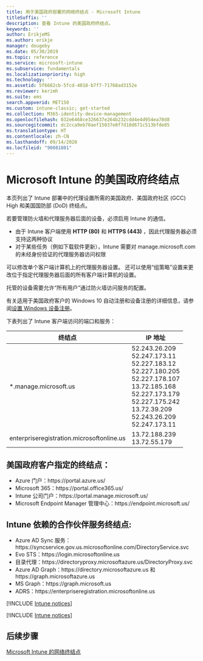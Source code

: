 ```yaml
---
title: 用于美国政府部署的网络终结点 - Microsoft Intune
titleSuffix: ''
description: 查看 Intune 的美国政府终结点。
keywords: ''
author: ErikjeMS
ms.author: erikje
manager: dougeby
ms.date: 05/30/2019
ms.topic: reference
ms.service: microsoft-intune
ms.subservice: fundamentals
ms.localizationpriority: high
ms.technology: ''
ms.assetid: 5f6682cb-5fcd-4018-b7f7-71768ad3152e
ms.reviewer: kerimh
ms.suite: ems
search.appverid: MET150
ms.custom: intune-classic; get-started
ms.collection: M365-identity-device-management
ms.openlocfilehash: 032e6468ce326637e264b232cdd4e4d954ea70d8
ms.sourcegitcommit: dc2cca9eb70aef15037e8f7d18d671c513bfde85
ms.translationtype: HT
ms.contentlocale: zh-CN
ms.lasthandoff: 09/14/2020
ms.locfileid: "90081801"
---
```

# <a name="us-government-endpoints-for-microsoft-intune"></a>Microsoft Intune 的美国政府终结点

本页列出了 Intune 部署中的代理设置所需的美国政府、美国政府社区 (GCC) High 和美国国防部 (DoD) 终结点。

若要管理防火墙和代理服务器后面的设备，必须启用 Intune 的通信。

- 由于 Intune 客户端使用 **HTTP (80)** 和 **HTTPS (443)** ，因此代理服务器必须支持这两种协议
- 对于某些任务（例如下载软件更新），Intune 需要对 manage.microsoft.com 的未经身份验证的代理服务器访问权限

可以修改单个客户端计算机上的代理服务器设置。 还可以使用“组策略”设置来更改位于指定代理服务器后面的所有客户端计算机的设置。

托管的设备需要允许“所有用户”通过防火墙访问服务的配置。

有关适用于美国政府客户的 Windows 10 自动注册和设备注册的详细信息，请参阅[设置 Windows 设备注册](../enrollment/windows-enroll.md#windows-10-auto-enrollment-and-device-registration)。

下表列出了 Intune 客户端访问的端口和服务：

|终结点|**IP 地址**|
|---------------------|-----------|
|*.manage.microsoft.us | 52.243.26.209 <br> 52.247.173.11 <br> 52.227.183.12 <br>52.227.180.205 <br> 52.227.178.107 <br> 13.72.185.168 <br> 52.227.173.179 <br> 52.227.175.242 <br> 13.72.39.209 <br> 52.243.26.209 <br> 52.247.173.11 |
| enterpriseregistration.microsoftonline.us | 13.72.188.239 <br> 13.72.55.179 |

## <a name="us-government-customer-designated-endpoints"></a>美国政府客户指定的终结点：
- Azure 门户：https:\//portal.azure.us/ 
- Microsoft 365：https:\//portal.office365.us/ 
- Intune 公司门户：https:\//portal.manage.microsoft.us/ 
- Microsoft Endpoint Manager 管理中心：https:\//endpoint.microsoft.us/

## <a name="partner-service-endpoints-that-intune-depends-on"></a>Intune 依赖的合作伙伴服务终结点:
- Azure AD Sync 服务：https:\//syncservice.gov.us.microsoftonline.com/DirectoryService.svc
- Evo STS：https:\//login.microsoftonline.us
- 目录代理：https:\//directoryproxy.microsoftazure.us/DirectoryProxy.svc
- Azure AD Graph：https:\//directory.microsoftazure.us 和 https:\//graph.microsoftazure.us
- MS Graph：https:\//graph.microsoft.us
- ADRS：https:\//enterpriseregistration.microsoftonline.us

[!INCLUDE [Intune notices](../includes/windows-push-notification-services.md)]

[!INCLUDE [Intune notices](../includes/apple-device-network-information.md)]

## <a name="next-steps"></a>后续步骤
[Microsoft Intune 的网络终结点](intune-endpoints.md)

